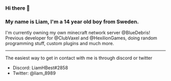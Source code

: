 ### Hi there 👋
### My name is Liam, I'm a 14 year old boy from Sweden.

I'm currently owning my own minecraft network server @BlueDebris!
Previous developer for @ClubVaxel and @HexilionGames, doing random programming stuff, custom plugins and much more.

-------------------------------------------------------------------------------
The easiest way to get in contact with me is through discord or twitter
- Discord: LiamHBest#2858
- Twitter: @liam_8989

<!--
**LiamHBest0608/LiamHBest0608** is a ✨ _special_ ✨ repository because its `README.md` (this file) appears on your GitHub profile.

Here are some ideas to get you started:

- 🔭 I’m currently working on ...
- 🌱 I’m currently learning ...
- 👯 I’m looking to collaborate on ...
- 🤔 I’m looking for help with ...
- 💬 Ask me about ...
- 📫 How to reach me: ...
- 😄 Pronouns: ...
- ⚡ Fun fact: ...
-->
